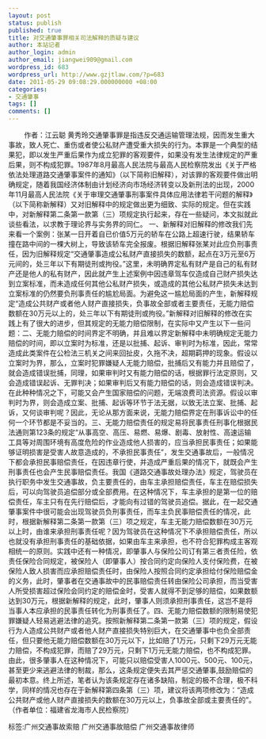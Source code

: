 ```yaml
---
layout: post
status: publish
published: true
title: 对交通肇事罪相关司法解释的质疑与建议
author: 本站记者
author_login: admin
author_email: jiangwei909@gmail.com
wordpress_id: 683
wordpress_url: http://www.gzjtlaw.com/?p=683
date: 2011-05-29 09:08:29.000000000 +08:00
categories:
- 交通肇事
tags: []
comments: []
---
```

　　 作者：江云聪 黄秀玲交通肇事罪是指违反交通运输管理法规，因而发生重大事故，致人死亡、重伤或者使公私财产遭受重大损失的行为。本罪是一个典型的结果犯，即以发生严重后果作为成立犯罪的客观要件，如果没有发生法律规定的严重后果，则不构成犯罪。1987年8月最高人民法院与最高人民检察院发出《关于严格依法处理道路交通肇事案件的通知》（以下简称旧解释），对该罪的客观要件做出明确规定，随着我国经济体制由计划经济向市场经济转变以及新刑法的出现，2000年11月最高人民法院《关于审理交通肇事刑事案件具体应用法律若干问题的解释》（以下简称新解释）又对旧解释中的规定做出更为细致、实际的规定。但在实践中，对新解释第二条第一款第（三）项规定执行起来，存在一些疑问，本文拟就此谈些看法，以求教于理论界与实务界的同仁。 一、新解释对旧解释的修改我们先来看一个案例：张某一日开着自已价值5万元的轿车在公路上超速行驶，结果轿车撞在路中间的一棵大树上，导致该轿车完全报废。根据旧解释张某对此应负刑事责任，因为旧解释规定&ldquo;交通肇事造成公私财产直接损失的数额，起点在3万元至6万元间的，处三年以下有期徒刑或拘役。&rdquo;这里，未明确界定私有财产是自己的私有财产还是他人的私有财产，因此就产生上述案例中因违章驾车仅造成自己财产损失达到立案标准，而未造成任何其他公私财产损失，或造成的其他公私财产损失未达到立案标准的仍然要负刑事责任的尴尬局面。为避免这一尴尬局面的产生，新解释规定&ldquo;造成公共财产或者他人财产直接损失，负事故全部或者主要责任，无能力赔偿数额在30万元以上的，处三年以下有期徒刑或拘役。&rdquo;新解释对旧解释的修改在实践上有了很大的进步，但其规定的无能力赔偿限制，在实际中又产生以下一些问题：二、无能力赔偿的时间界定不明确，并且难以界定新解释中未明确规定无能力赔偿的时间，即以立案时为标准，还是以批捕、起诉、审判时为标准，因此，常常造成此类案件在公检法三机关之间来回扯皮，久拖不决，超期羁押的现象。假设以立案时为界，那么，立案时犯罪嫌疑人无能力赔偿，批捕后又有能力并且赔偿了，就会造成错误批捕，同理，如果审判时又有能力赔偿的话，根据罪行法定原则，又会造成错误起诉、无罪判决；如果审判后又有能力赔偿的话，则会造成错误判决。在此种种情况之下，可能又会产生国家赔偿的问题，无端浪费司法资源。假设以审判时为界，则会造成立案、批捕、起诉等环节于法无据，以致无法立案、批捕、起诉，又何谈审判呢？因此，无论从那方面来说，无能力赔偿界定在刑事诉讼中的任何一个环节都是不妥当的。三、无能力赔偿责任的规定易将民事责任刑事化根据民法通则第123条的规定&ldquo;从事高空、高压、易燃、易爆、剧毒、放射性、高速运输工具等对周围环境有高度危险的作业造成他人损害的，应当承担民事责任；如果能够证明损害是受害人故意造成的，不承担民事责任&rdquo;，发生交通事故后，一般情况下都会承担民事赔偿责任，在因违章行使，并造成严重后果的情况下，就既会产生刑事责任也会产生民事赔偿责任。我国《道路交通事故处理办法》规定，驾驶员在执行职务中发生交通事故，负主要责任的，由车主承担赔偿责任，车主在赔偿损失后，可以向驾驶员追偿部分或全部费用。在这种情况下，车主承担的是第一位的赔偿责任，车主只有在先行赔偿后，才能向有过错的驾驶员追偿。据此，在一起交通肇事案件中很可能会出现驾驶员负刑事责任，而车主负民事赔偿责任的情况，此时，根据新解释第二条第一款第（三）项之规定，车主无能力赔偿数额在30万元以上时，由谁来承担刑事责任呢？因为驾驶员在这种情况下不承担赔偿责任，所以也就没有承担刑事责任的基础依据，如果由车主来承担，也不符合犯罪构成主客观相统一的原则。实践中还有一种情况，即肇事人与保险公司订有第三者责任险，依责任保险合同规定，被保险人（即肇事人）按合同约定向保险人支付保险费，在被保险人致人损害而应承担赔偿责任时，由保险人按照合同约定承担给付保险赔偿金的义务，此时，肇事者在交通事故中的民事赔偿责任转由保险公司承担，而当受害人所受损害超过保险会同约定的赔偿金时，受害人就得不到足够的赔偿，如果数额达到30万元，根据新解释的规定，此时，肇事人则须承担刑事责任，这岂不是将当事人本应承担的民事责任转化为刑事责任了。四、无能力赔偿数额的限制易使犯罪嫌疑人轻易逃避法律的追究。按照新解释第二条第一款第（三）项的规定，假设行为人造成公共财产或者他人财产直接损失特别巨大，在交通肇事中也负全部责任，但只要他无能力赔偿数额在30万元以下，比如赔了1万元，只剩下29万元无能力赔偿，不构成犯罪，而赔了29万元，只剩下1万元无能力赔偿，也不构成犯罪。由此，很多肇事人在这种情况下，可能只以赔偿受害人1000元、500元、100元，甚至更少来逃避法律的制裁，那么，这条规定便失去其严惩交通肇事,鼓励赔偿的最初本意。终上所述，笔者认为该条规定存在诸多缺陷，制定的极不合理，极不科学，同样的情况也存在于新解释第四条第（三）项，建议将该两项修改为：&ldquo;造成公共财产或他人财产直接损失的数额在30万元以上，负事故全部或主要责任的&rdquo;。（作者单位：福建省龙海市人民检察院）标签:广州交通事故索赔 广州交通事故赔偿 广州交通事故律师
